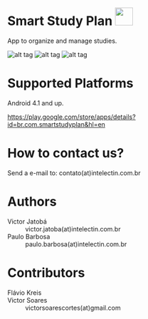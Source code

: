 # Smart Study Plan <img src="https://lh3.googleusercontent.com/pIVOXN-okVyF5SM4BIFaPnmoWZNucHSUPnZ6oaOBsBVJw4vvCfbUEGSTcEOGRbC5M44=w300" width="40" />
App to organize and manage studies.

![alt tag](https://lh3.googleusercontent.com/wDdIgBWrL7ablNCtm7tNDANbrFc96hZ05MqVcpFk2yUmBkBCcQmelXeBC7TvWXlSEKw=h310) ![alt tag](https://lh3.googleusercontent.com/c7nM7F28k99wDEHBG7VgETeSUDmb2I9Vf2ZlcDzvNlHx2yzm87CvUS7IPsAPcQazSKw=h310) ![alt tag](https://lh3.googleusercontent.com/ke0jGqaSvMM6D6IV4jaizB-8WHNRK2llgr72O-7bzdTJiSXox2LSf9ebFxr9DCE18nk=h310)

# Supported Platforms
Android 4.1 and up.

https://play.google.com/store/apps/details?id=br.com.smartstudyplan&hl=en

# How to contact us?
Send a e-mail to: contato(at)intelectin.com.br

# Authors

<dl>
  <dt>Victor Jatobá</dt>
  <dd>victor.jatoba(at)intelectin.com.br</dd>
  
  <dt>Paulo Barbosa</dt>
  <dd>paulo.barbosa(at)intelectin.com.br</dd>
</dl>

# Contributors
<dl>
  <dt>Flávio Kreis</dt>
  
  <dt>Victor Soares</dt>
  <dd>victorsoarescortes(at)gmail.com</dd>
  
</dl>
